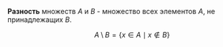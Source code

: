 **Разность** множеств $A$ и $B$ - множество всех элементов $A$, не принадлежащих $B$.

$$A\setminus B=\{x\in A\mid x\not\in B\}$$